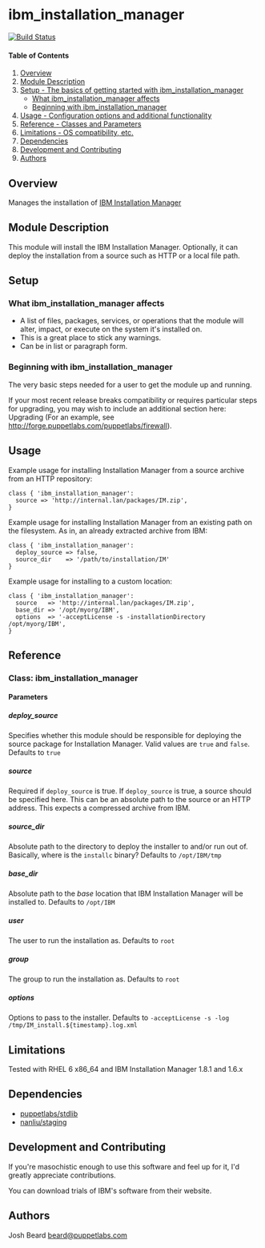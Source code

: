 # ibm_installation_manager

[![Build Status](https://img.shields.io/travis/joshbeard/puppet-ibm_installation_manager.svg?style=flat-square)](https://travis-ci.org/joshbeard/puppet-ibm_installation_manager)

#### Table of Contents

1. [Overview](#overview)
2. [Module Description](#module-description)
3. [Setup - The basics of getting started with ibm_installation_manager](#setup)
    * [What ibm_installation_manager affects](#what-ibm_installation_manager-affects)
    * [Beginning with ibm_installation_manager](#beginning-with-ibm_installation_manager)
4. [Usage - Configuration options and additional functionality](#usage)
5. [Reference - Classes and Parameters](#reference)
6. [Limitations - OS compatibility, etc.](#limitations)
7. [Dependencies](#dependencies)
8. [Development and Contributing](#development-and-contributing)
9. [Authors](#authors)

## Overview

Manages the installation of
[IBM Installation Manager](http://www-947.ibm.com/support/entry/portal/product/rational/ibm_installation_manager?productContext=-57272472)

## Module Description

This module will install the IBM Installation Manager.  Optionally, it can
deploy the installation from a source such as HTTP or a local file path.

## Setup

### What ibm_installation_manager affects

* A list of files, packages, services, or operations that the module will alter,
  impact, or execute on the system it's installed on.
* This is a great place to stick any warnings.
* Can be in list or paragraph form.

### Beginning with ibm_installation_manager

The very basic steps needed for a user to get the module up and running.

If your most recent release breaks compatibility or requires particular steps
for upgrading, you may wish to include an additional section here: Upgrading
(For an example, see http://forge.puppetlabs.com/puppetlabs/firewall).

## Usage

Example usage for installing Installation Manager from a source archive from
an HTTP repository:

```puppet
class { 'ibm_installation_manager':
  source => 'http://internal.lan/packages/IM.zip',
}
```

Example usage for installing Installation Manager from an existing path on
the filesystem.  As in, an already extracted archive from IBM:

```puppet
class { 'ibm_installation_manager':
  deploy_source => false,
  source_dir    => '/path/to/installation/IM'
}
```

Example usage for installing to a custom location:

```puppet
class { 'ibm_installation_manager':
  source   => 'http://internal.lan/packages/IM.zip',
  base_dir => '/opt/myorg/IBM',
  options  => '-acceptLicense -s -installationDirectory /opt/myorg/IBM',
}
```

## Reference

### Class: ibm_installation_manager

#### Parameters

##### deploy_source

Specifies whether this module should be responsible for deploying the source
package for Installation Manager.  Valid values are `true` and `false`.
Defaults to `true`

##### source

Required if `deploy_source` is true.  If `deploy_source` is true, a source
should be specified here.  This can be an absolute path to the source or an
HTTP address.  This expects a compressed archive from IBM.

##### source_dir

Absolute path to the directory to deploy the installer to and/or run out of.
Basically, where is the `installc` binary?
Defaults to `/opt/IBM/tmp`

##### base_dir

Absolute path to the _base_ location that IBM Installation Manager will be
installed to.  Defaults to `/opt/IBM`

##### user

The user to run the installation as.  Defaults to `root`

##### group

The group to run the installation as.  Defaults to `root`

##### options

Options to pass to the installer.  Defaults to `-acceptLicense -s -log
/tmp/IM_install.${timestamp}.log.xml`

## Limitations

Tested with RHEL 6 x86_64 and IBM Installation Manager 1.8.1 and 1.6.x

## Dependencies

* [puppetlabs/stdlib](https://forge.puppetlabs.com/puppetlabs/stdlib)
* [nanliu/staging](https://forge.puppetlabs.com/nanliu/staging)

## Development and Contributing

If you're masochistic enough to use this software and feel up for it, I'd
greatly appreciate contributions.

You can download trials of IBM's software from their website.

## Authors

Josh Beard <beard@puppetlabs.com>

